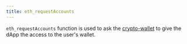 ```yaml
---
title: eth_requestAccounts
---
```


`eth_requestAccounts` function is used to ask the [crypto-wallet](/knowledge/web3/crypto-wallet.md) to give the dApp the access to the user's wallet.
